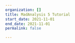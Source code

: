 ```yaml
---
organization: []
title: MadAnalysis 5 Tutorial
start_date: 2021-11-01
end_date: 2021-11-01
permalink: false

---
```

